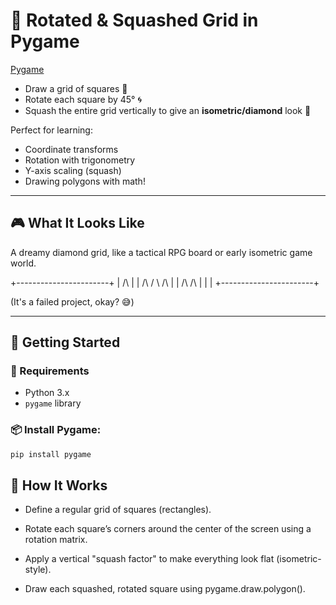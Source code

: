 # 🔷 Rotated & Squashed Grid in Pygame

[Pygame](https://www.pygame.org/) 

- Draw a grid of squares 💠  
- Rotate each square by 45° 🌀  
- Squash the entire grid vertically to give an **isometric/diamond** look 💎  

Perfect for learning:
- Coordinate transforms
- Rotation with trigonometry
- Y-axis scaling (squash)
- Drawing polygons with math!

---

## 🎮 What It Looks Like

A dreamy diamond grid, like a tactical RPG board or early isometric game world.

+-----------------------+
| /\ |
| /\ / \ /\ |
| /\ /\ |
| |
+-----------------------+



(It's a failed project, okay? 😅)

---

## 🚀 Getting Started

### 🧰 Requirements

- Python 3.x  
- `pygame` library  

### 📦 Install Pygame:
```bash
pip install pygame
```
## 🧠 How It Works
* Define a regular grid of squares (rectangles).

* Rotate each square’s corners around the center of the screen using a rotation matrix.

* Apply a vertical "squash factor" to make everything look flat (isometric-style).

* Draw each squashed, rotated square using pygame.draw.polygon().

